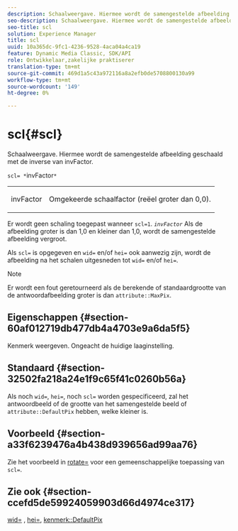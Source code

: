 ```yaml
---
description: Schaalweergave. Hiermee wordt de samengestelde afbeelding geschaald met de inverse van invFactor.
seo-description: Schaalweergave. Hiermee wordt de samengestelde afbeelding geschaald met de inverse van invFactor.
seo-title: scl
solution: Experience Manager
title: scl
uuid: 10a365dc-9fc1-4236-9528-4aca04a4ca19
feature: Dynamic Media Classic, SDK/API
role: Ontwikkelaar,zakelijke praktiserer
translation-type: tm+mt
source-git-commit: 469d1a5c43a972116a8a2efb0de5708800130a99
workflow-type: tm+mt
source-wordcount: '149'
ht-degree: 0%

---
```



# scl{#scl}

Schaalweergave. Hiermee wordt de samengestelde afbeelding geschaald met de inverse van invFactor.

`scl= *`invFactor`*`

<table id="simpletable_A09F5EECAC2B4E0F8633D71C6AD36D8D"> 
 <tr class="strow"> 
  <td class="stentry"> <p><span class="varname"> invFactor</span> </p> </td> 
  <td class="stentry"> <p>Omgekeerde schaalfactor (reëel groter dan 0,0). </p></td> 
 </tr> 
</table>

Er wordt geen schaling toegepast wanneer `scl=1`. *`invFactor`* Als de afbeelding groter is dan 1,0 en kleiner dan 1,0, wordt de samengestelde afbeelding vergroot.

Als `scl=` is opgegeven en `wid=` en/of `hei=` ook aanwezig zijn, wordt de afbeelding na het schalen uitgesneden tot `wid=` en/of `hei=`.

>[!NOTE]
>
>Er wordt een fout geretourneerd als de berekende of standaardgrootte van de antwoordafbeelding groter is dan `attribute::MaxPix`.

## Eigenschappen {#section-60af012719db477db4a4703e9a6da5f5}

Kenmerk weergeven. Ongeacht de huidige laaginstelling.

## Standaard {#section-32502fa218a24e1f9c65f41c0260b56a}

Als noch `wid=`, `hei=`, noch `scl=` worden gespecificeerd, zal het antwoordbeeld of de grootte van het samengestelde beeld of `attribute::DefaultPix` hebben, welke kleiner is.

## Voorbeeld {#section-a33f6239476a4b438d939656ad99aa76}

Zie het voorbeeld in [rotate=](../../../../../is-api/http-ref/image-serving-api-ref/c-http-protocol-reference/c-command-reference/r-rotate.md#reference-12abb086635546ec9ec2e1a793dc1096) voor een gemeenschappelijke toepassing van `scl=`.

## Zie ook {#section-ccefd5de59924059903d66d4974ce317}

[wid=](../../../../../is-api/http-ref/image-serving-api-ref/c-http-protocol-reference/c-command-reference/r-is-http-wid.md#reference-bfeadcb67bf4485f851eb21345527e47) ,  [hei=](../../../../../is-api/http-ref/image-serving-api-ref/c-http-protocol-reference/c-command-reference/r-is-http-hei.md#reference-6d6f556ccc0e4b98a815e8a5c1944a96),  [kenmerk::DefaultPix](../../../../../is-api/image-catalog/image-serving-api-ref/c-image-catalog-reference/c-attributes-reference/r-defaultpix.md#reference-996b2c22b30f4fd9b970c84063306df1)
